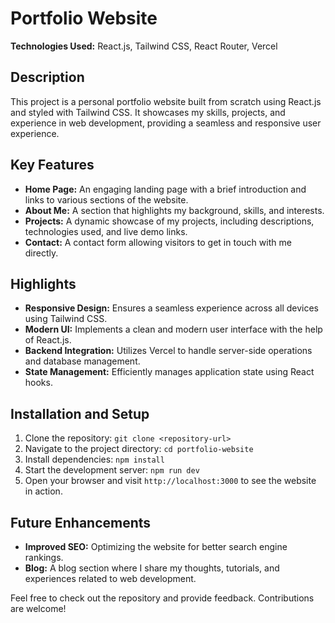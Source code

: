 # Portfolio Website

**Technologies Used:** React.js, Tailwind CSS, React Router, Vercel

## Description
This project is a personal portfolio website built from scratch using React.js and styled with Tailwind CSS. It showcases my skills, projects, and experience in web development, providing a seamless and responsive user experience.

## Key Features
- **Home Page:** An engaging landing page with a brief introduction and links to various sections of the website.
- **About Me:** A section that highlights my background, skills, and interests.
- **Projects:** A dynamic showcase of my projects, including descriptions, technologies used, and live demo links.
- **Contact:** A contact form allowing visitors to get in touch with me directly.

## Highlights
- **Responsive Design:** Ensures a seamless experience across all devices using Tailwind CSS.
- **Modern UI:** Implements a clean and modern user interface with the help of React.js.
- **Backend Integration:** Utilizes Vercel to handle server-side operations and database management.
- **State Management:** Efficiently manages application state using React hooks.

## Installation and Setup
1. Clone the repository: `git clone <repository-url>`
2. Navigate to the project directory: `cd portfolio-website`
3. Install dependencies: `npm install`
4. Start the development server: `npm run dev`
5. Open your browser and visit `http://localhost:3000` to see the website in action.

## Future Enhancements
- **Improved SEO:** Optimizing the website for better search engine rankings.
- **Blog:** A blog section where I share my thoughts, tutorials, and experiences related to web development.

Feel free to check out the repository and provide feedback. Contributions are welcome!
